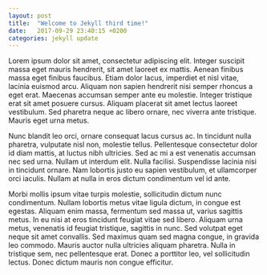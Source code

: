 ```yaml
---
layout: post
title:  "Welcome to Jekyll third time!"
date:   2017-09-29 23:40:15 +0200
categories: jekyll update
---
```

Lorem ipsum dolor sit amet, consectetur adipiscing elit. Integer suscipit massa eget mauris hendrerit, sit amet laoreet ex mattis. Aenean finibus massa eget finibus faucibus. Etiam dolor lacus, imperdiet et nisl vitae, lacinia euismod arcu. Aliquam non sapien hendrerit nisi semper rhoncus a eget erat. Maecenas accumsan semper ante eu molestie. Integer tristique erat sit amet posuere cursus. Aliquam placerat sit amet lectus laoreet vestibulum. Sed pharetra neque ac libero ornare, nec viverra ante tristique. Mauris eget urna metus.

Nunc blandit leo orci, ornare consequat lacus cursus ac. In tincidunt nulla pharetra, vulputate nisl non, molestie tellus. Pellentesque consectetur dolor id diam mattis, at luctus nibh ultricies. Sed ac mi a est venenatis accumsan nec sed urna. Nullam ut interdum elit. Nulla facilisi. Suspendisse lacinia nisi in tincidunt ornare. Nam lobortis justo eu sapien vestibulum, et ullamcorper orci iaculis. Nullam at nulla in eros dictum condimentum vel id ante.

Morbi mollis ipsum vitae turpis molestie, sollicitudin dictum nunc condimentum. Nullam lobortis metus vitae ligula dictum, in congue est egestas. Aliquam enim massa, fermentum sed massa ut, varius sagittis metus. In eu nisi at eros tincidunt feugiat vitae sed libero. Aliquam urna metus, venenatis id feugiat tristique, sagittis in nunc. Sed volutpat eget neque sit amet convallis. Sed maximus quam sed magna congue, in gravida leo commodo. Mauris auctor nulla ultricies aliquam pharetra. Nulla in tristique sem, nec pellentesque erat. Donec a porttitor leo, vel sollicitudin lectus. Donec dictum mauris non congue efficitur.
